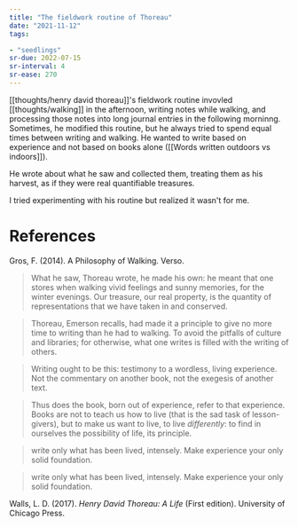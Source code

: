 ```yaml
---
title: "The fieldwork routine of Thoreau"
date: "2021-11-12"
tags:

- "seedlings"
sr-due: 2022-07-15
sr-interval: 4
sr-ease: 270
---
```


[[thoughts/henry david thoreau]]'s fieldwork routine invovled [[thoughts/walking]] in the afternoon, writing notes while walking, and processing those notes into long journal entries in the following morninng. Sometimes, he modified this routine, but he always tried to spend equal times between writing and walking. He wanted to write based on experience and not based on books alone ([[Words written outdoors vs indoors]]).

He wrote about what he saw and collected them, treating them as his harvest, as if they were real quantifiable treasures.

I tried experimenting with his routine but realized it wasn't for me.

# References

Gros, F. (2014). A Philosophy of Walking. Verso.

> What he saw, Thoreau wrote, he made his own: he meant that one stores when walking vivid feelings and sunny memories, for the winter evenings. Our treasure, our real property, is the quantity of representations that we have taken in and conserved.

> Thoreau, Emerson recalls, had made it a principle to give no more time to writing than he had to walking. To avoid the pitfalls of culture and libraries; for otherwise, what one writes is filled with the writing of others.

> Writing ought to be this: testimony to a wordless, living experience. Not the commentary on another book, not the exegesis of another text.

> Thus does the book, born out of experience, refer to that experience. Books are not to teach us how to live (that is the sad task of lesson-givers), but to make us want to live, to live *differently*: to find in ourselves the possibility of life, its principle.

> write only what has been lived, intensely. Make experience your only solid foundation.

> write only what has been lived, intensely. Make experience your only solid foundation.

Walls, L. D. (2017). *Henry David Thoreau: A Life* (First edition). University of Chicago Press.